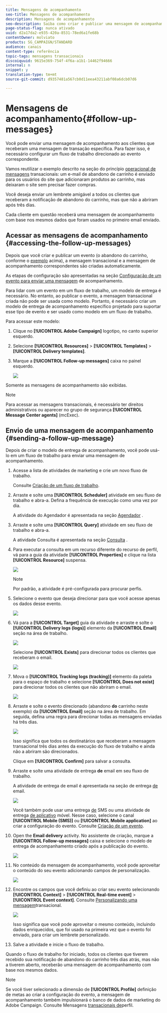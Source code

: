 ```yaml
---
title: Mensagens de acompanhamento
seo-title: Mensagens de acompanhamento
description: Mensagens de acompanhamento
seo-description: Saiba como criar e publicar uma mensagem de acompanhamento.
page-status-flag: nunca ativado
uuid: d2a17da2-e935-420a-8531-78ed6a1fe68b
contentOwner: molviato
products: SG_CAMPAIGN/STANDARD
audience: canais
content-type: referência
topic-tags: mensagens transacionais
discoiquuid: 9615e369-754f-4f6a-a1b1-14462f94666
internal: n
snippet: y
translation-type: tm+mt
source-git-commit: d9357481a567cb0d11eea43211abf08a6dcb07d6

---
```



# Mensagens de acompanhamento{#follow-up-messages}

Você pode enviar uma mensagem de acompanhamento aos clientes que receberam uma mensagem de transação específica. Para fazer isso, é necessário configurar um fluxo de trabalho direcionado ao evento correspondente.

Vamos reutilizar o exemplo descrito na seção do princípio [operacional de mensagens](../../channels/using/about-transactional-messaging.md#transactional-messaging-operating-principle) transacionais: um e-mail de abandono de carrinho é enviado para os usuários do site que adicionaram produtos ao carrinho, mas deixaram o site sem precisar fazer compras.

Você deseja enviar um lembrete amigável a todos os clientes que receberam a notificação de abandono do carrinho, mas que não a abriram após três dias.

Cada cliente em questão receberá uma mensagem de acompanhamento com base nos mesmos dados que foram usados no primeiro email enviado.

## Acessar as mensagens de acompanhamento {#accessing-the-follow-up-messages}

Depois que você criar e publicar um evento (o abandono do carrinho, conforme o [exemplo](../../channels/using/about-transactional-messaging.md#transactional-messaging-operating-principle) acima), a mensagem transacional e a mensagem de acompanhamento correspondentes são criadas automaticamente.

As etapas de configuração são apresentadas na seção [Configuração de um evento para enviar uma mensagem](../../administration/using/configuring-transactional-messaging.md#use-case--configuring-an-event-to-send-a-transactional-message) de acompanhamento.

Para lidar com um evento em um fluxo de trabalho, um modelo de entrega é necessário. No entanto, ao publicar o evento, a mensagem [](../../channels/using/event-transactional-messages.md) transacional criada não pode ser usada como modelo. Portanto, é necessário criar um modelo de entrega de acompanhamento específico projetado para suportar esse tipo de evento e ser usado como modelo em um fluxo de trabalho.

Para acessar este modelo:

1. Clique no **[!UICONTROL Adobe Campaign]** logotipo, no canto superior esquerdo.
1. Selecione **[!UICONTROL Resources]** &gt; **[!UICONTROL Templates]** &gt; **[!UICONTROL Delivery templates]**.
1. Marque a **[!UICONTROL Follow-up messages]** caixa no painel esquerdo.

   ![](assets/message-center_follow-up-search.png)

Somente as mensagens de acompanhamento são exibidas.

>[!NOTE]
>
>Para acessar as mensagens transacionais, é necessário ter direitos administrativos ou aparecer no grupo de segurança **[!UICONTROL Message Center agents]** (mcExec).

## Envio de uma mensagem de acompanhamento {#sending-a-follow-up-message}

Depois de criar o modelo de entrega de acompanhamento, você pode usá-lo em um fluxo de trabalho para enviar uma mensagem de acompanhamento.

1. Acesse a lista de atividades de marketing e crie um novo fluxo de trabalho.

   Consulte [Criação de um fluxo de trabalho](../../automating/using/building-a-workflow.md#creating-a-workflow).

1. Arraste e solte uma **[!UICONTROL Scheduler]** atividade em seu fluxo de trabalho e abra-a. Defina a frequência de execução como uma vez por dia.

   A atividade do Agendador é apresentada na seção [Agendador](../../automating/using/scheduler.md) .

1. Arraste e solte uma **[!UICONTROL Query]** atividade em seu fluxo de trabalho e abra-a.

   A atividade Consulta é apresentada na seção [Consulta](../../automating/using/query.md) .

1. Para executar a consulta em um recurso diferente do recurso de perfil, vá para a guia da atividade **[!UICONTROL Properties]** e clique na lista **[!UICONTROL Resource]** suspensa.

   ![](assets/message-center_follow-up-query-properties.png)

   >[!NOTE]
   >
   >Por padrão, a atividade é pré-configurada para procurar perfis.

1. Selecione o evento que deseja direcionar para que você acesse apenas os dados desse evento.

   ![](assets/message-center_follow-up-query-resource.png)

1. Vá para a **[!UICONTROL Target]** guia da atividade e arraste e solte o **[!UICONTROL Delivery logs (logs)]** elemento da **[!UICONTROL Email]** seção na área de trabalho.

   ![](assets/message-center_follow-up-delivery-logs.png)

   Selecione **[!UICONTROL Exists]** para direcionar todos os clientes que receberam o email.

   ![](assets/message-center_follow-up-delivery-logs-exists.png)

1. Mova o **[!UICONTROL Tracking logs (tracking)]** elemento da paleta para o espaço de trabalho e selecione **[!UICONTROL Does not exist]** para direcionar todos os clientes que não abriram o email.

   ![](assets/message-center_follow-up-delivery-and-tracking-logs.png)

1. Arraste e solte o evento direcionado (abandono **do** carrinho neste exemplo) da **[!UICONTROL Email]** seção na área de trabalho. Em seguida, defina uma regra para direcionar todas as mensagens enviadas há três dias.

   ![](assets/message-center_follow-up-created.png)

   Isso significa que todos os destinatários que receberam a mensagem transacional três dias antes da execução do fluxo de trabalho e ainda não a abriram são direcionados.

   Clique em **[!UICONTROL Confirm]** para salvar a consulta.

1. Arraste e solte uma atividade de entrega **de** email em seu fluxo de trabalho.

   A atividade de entrega de email é apresentada na seção de entrega [de](../../automating/using/email-delivery.md) email.

   ![](assets/message-center_follow-up-workflow.png)

   Você também pode usar uma entrega [de](../../automating/using/sms-delivery.md) SMS ou uma atividade de entrega [de aplicativo](../../automating/using/push-notification-delivery.md) móvel. Nesse caso, selecione o canal **[!UICONTROL Mobile (SMS)]** ou **[!UICONTROL Mobile application]** ao criar a configuração do evento. Consulte [Criação de um evento](../../administration/using/configuring-transactional-messaging.md#creating-an-event).

1. Open the **Email delivery** activity. No assistente de criação, marque a **[!UICONTROL Follow-up messages]** caixa e selecione o modelo de entrega de acompanhamento criado após a publicação do evento.

   ![](assets/message-center_follow-up-template.png)

1. No conteúdo da mensagem de acompanhamento, você pode aproveitar o conteúdo do seu evento adicionando campos de personalização.

   ![](assets/message-center_follow-up-content.png)

1. Encontre os campos que você definiu ao criar seu evento selecionando **[!UICONTROL Context]** &gt; **[!UICONTROL Real-time event]** &gt; **[!UICONTROL Event context]**. Consulte [Personalizando uma mensagem](../../channels/using/event-transactional-messages.md#personalizing-a-transactional-message)transacional.

   ![](assets/message-center_follow-up-personalization.png)

   Isso significa que você pode aproveitar o mesmo conteúdo, incluindo dados enriquecidos, que foi usado na primeira vez que o evento foi enviado, para criar um lembrete personalizado.

1. Salve a atividade e inicie o fluxo de trabalho.

Quando o fluxo de trabalho for iniciado, todos os clientes que tiverem recebido sua notificação de abandono do carrinho três dias atrás, mas não a tiverem aberto, receberão uma mensagem de acompanhamento com base nos mesmos dados.

>[!NOTE]
>
>Se você tiver selecionado a dimensão de **[!UICONTROL Profile]** definição de metas ao criar a configuração do evento, a mensagem de acompanhamento também impulsionará o banco de dados de marketing do Adobe Campaign. Consulte Mensagens [transacionais de](../../channels/using/profile-transactional-messages.md)perfil.

